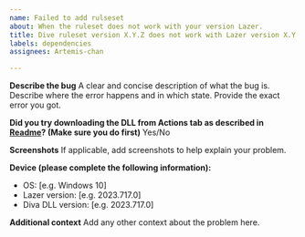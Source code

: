 ```yaml
---
name: Failed to add rulseset
about: When the ruleset does not work with your version Lazer.
title: Dive ruleset version X.Y.Z does not work with Lazer version X.Y.Z
labels: dependencies
assignees: Artemis-chan

---
```


**Describe the bug**
A clear and concise description of what the bug is. Describe where the error happens and in which state. Provide the exact error you got.

**Did you try  downloading the DLL from Actions tab as described in [Readme](https://github.com/Artemis-chan/osu-DIVA#installation)? (Make sure you do first)**
Yes/No

**Screenshots**
If applicable, add screenshots to help explain your problem.

**Device (please complete the following information):**
 - OS: [e.g. Windows 10]
 - Lazer version: [e.g. 2023.717.0]
 - Diva DLL version:  [e.g. 2023.717.0]

**Additional context**
Add any other context about the problem here.
